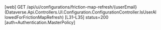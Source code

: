 [web] GET /api/ui/configurations/friction-map-refresh/{userEmail}  (Dataverse.Api.Controllers.UI.Configuration.ConfigurationController.IsUserAllowedForFrictionMapRefresh)  [L31–L35] status=200 [auth=Authentication.MasterPolicy]

